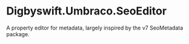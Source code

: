 # Digbyswift.Umbraco.SeoEditor

A property editor for metadata, largely inspired by the v7 SeoMetadata package.
